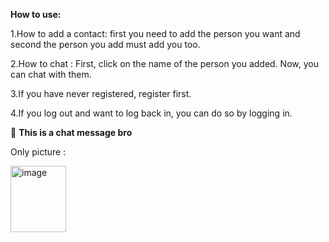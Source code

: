 
**How to use:**



1.How to add a contact: first you need to add the person you want and second the person you add must add you too.

2.How to chat : First, click on the name of the person you added. Now, you can chat with them.

3.If you have never registered, register first.

4.If you log out and want to log back in, you can do so by logging in.






🤙 **This is a chat message bro**






Only picture :




<img width="89" height="106" alt="image" src="https://github.com/user-attachments/assets/c730ba9c-12fb-4435-92cc-be2da39ad9cd" />



